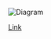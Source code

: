 ![Diagram](https://www.planttext.com/api/plantuml/img/hLNBRjDG4DtxAwxAbWPJ98IQD6fLMB1ZWyGEkOdp4AcDybY0iiY3XatKIbMLIWWe9JzWtAH9oQE_CFD7dBbseWHg2magLRQlPywSCtF6sQrKhNArTbXIjOfTtijazWkMaoywUQDavwggO5jPksoaSgvJLHctv9PtJDDKbU9xU-VXatJg8Ft2ohonylPswi51Mhq4XX4H_LYYdpyD0_St7yN5qHVoQ4G-UK4ydV8HzsYWw2VDkK5ZRdABsnB07ycBXUfB13TfHcDaZqF0Jt_Yt5Tq6PpGaARa9M9XBsW8W24Da3wbEI1Ye1Mg3nKq-G3NRw5ESZnDwqQHhq1nMPnxySM_8MW4y0btaU1nwz_RTAhRC-5ZHCwu5z2HP8yxtEDpNI4IGJrxzTeqjy40nT0K_CzehcM7N705LK76MqzkOfr2N_N8f4T1Xo2ber4zRa3ZJS37i9timgL6VSzndNU7jOesOjtGtZQs8oOomkK81GPQPrTnMz4LdYTXKSnhAWNvE0deTMlK1NNjHAHweepFxkn-FFflnACemsFq0uSDNGQNELGCq8s9qi1Nk9qb3RNu-o-q-OC-dee2F-WOjvFB4cgbshgCbJVHWlpL2JJbaS-N3a5heZB51oqv16iXlx7m_iRVJIkKV2ifEFNrDW_eMbjinYTAZ7eRxhYF1MZmIKIFo4iQZbkrLRcOBrJLFSlAvInhtTrbEokkLlGPUgynhB583ROc4RXO8ExoiFiMYWBed8iO6DrOKpCBz8prAF7fa8uaWagoX_X6Y4xe21T8BoVezyXF6FZIVgS-zQND5zI1R9ecg9EWImq4iQZJbJknhu6eiIHkRfbRfgQzuBIB1_oE_080)

[Link](https://www.planttext.com/?text=hLNBRjDG4DtxAwxAbWPJ98IQD6fLMB1ZWyGEkOdp4AcDybY0iiY3XatKIbMLIWWe9JzWtAH9oQE_CFD7dBbseWHg2magLRQlPywSCtF6sQrKhNArTbXIjOfTtijazWkMaoywUQDavwggO5jPksoaSgvJLHctv9PtJDDKbU9xU-VXatJg8Ft2ohonylPswi51Mhq4XX4H_LYYdpyD0_St7yN5qHVoQ4G-UK4ydV8HzsYWw2VDkK5ZRdABsnB07ycBXUfB13TfHcDaZqF0Jt_Yt5Tq6PpGaARa9M9XBsW8W24Da3wbEI1Ye1Mg3nKq-G3NRw5ESZnDwqQHhq1nMPnxySM_8MW4y0btaU1nwz_RTAhRC-5ZHCwu5z2HP8yxtEDpNI4IGJrxzTeqjy40nT0K_CzehcM7N705LK76MqzkOfr2N_N8f4T1Xo2ber4zRa3ZJS37i9timgL6VSzndNU7jOesOjtGtZQs8oOomkK81GPQPrTnMz4LdYTXKSnhAWNvE0deTMlK1NNjHAHweepFxkn-FFflnACemsFq0uSDNGQNELGCq8s9qi1Nk9qb3RNu-o-q-OC-dee2F-WOjvFB4cgbshgCbJVHWlpL2JJbaS-N3a5heZB51oqv16iXlx7m_iRVJIkKV2ifEFNrDW_eMbjinYTAZ7eRxhYF1MZmIKIFo4iQZbkrLRcOBrJLFSlAvInhtTrbEokkLlGPUgynhB583ROc4RXO8ExoiFiMYWBed8iO6DrOKpCBz8prAF7fa8uaWagoX_X6Y4xe21T8BoVezyXF6FZIVgS-zQND5zI1R9ecg9EWImq4iQZJbJknhu6eiIHkRfbRfgQzuBIB1_oE_080)
